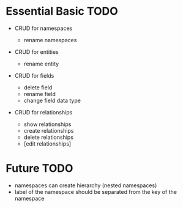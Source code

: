 # Essential Basic TODO

- CRUD for namespaces
  - rename namespaces

- CRUD for entities
  - rename entity

- CRUD for fields
  - delete field
  - rename field
  - change field data type

- CRUD for relationships
  - show relationships
  - create relationships
  - delete relationships
  - [edit relationships]

# Future TODO
- namespaces can create hierarchy (nested namespaces)
- label of the namespace should be separated from the key of the namespace
